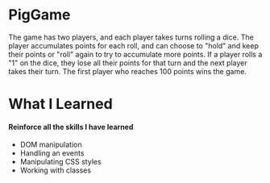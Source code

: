 # PigGame

The game has two players, and each player takes turns rolling a dice. The player accumulates points for each roll, and can choose to "hold" and keep their points or "roll" again to try to accumulate more points. If a player rolls a "1" on the dice, they lose all their points for that turn and the next player takes their turn. The first player who reaches 100 points wins the game.

# What I Learned
#### Reinforce all the skills I have learned
* DOM manipulation
* Handling an events
* Manipulating CSS styles
* Working with classes
